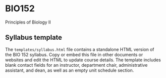 # BIO152
Principles of Biology II

## Syllabus template

The `templates/syllabus.html` file contains a standalone HTML version of the BIO 152 syllabus. Copy or embed this file in other documents or websites and edit the HTML to update course details. The template includes blank contact fields for an instructor, department chair, administrative assistant, and dean, as well as an empty unit schedule section.

